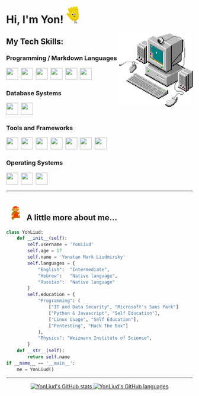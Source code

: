 <!-- ### Hello World! <img src="wave.gif" width="25px"/> -->

<p align="left">

# Hi, I'm Yon! <img src="wave.gif" width="50px"/>

<!--### ⚙️ Current Big Project: [Auto Crypto Trader](https://github.com/YonLiud/Auto-Crypto-Trader) -->



</p>
<img align="right" width="200" height="200" src="comp.gif">

## My Tech Skills:

### Programming / Markdown Languages

<img height="32" width="32" src="https://icongr.am/devicon/python-original.svg?size=128&color=currentColor" />&nbsp;
<img height="32" width="32" src="https://icongr.am/devicon/javascript-original.svg?size=128&color=currentColor" />&nbsp;
<img height="32" width="32" src="https://icongr.am/devicon/csharp-original.svg?size=128&color=currentColor" />&nbsp;
<img height="32" width="32" src="https://icongr.am/devicon/html5-original.svg?size=128&color=currentColor" />&nbsp;
<img height="32" width="32" src="https://icongr.am/devicon/css3-original.svg?size=128&color=currentColor" />&nbsp;
<img height="32" width="32" src="https://icongr.am/devicon/cplusplus-original.svg?size=128&color=currentColor" />&nbsp;

### Database Systems

<img height="32" width="32" src="https://icongr.am/devicon/mysql-original-wordmark.svg?size=128&color=currentColor" />&nbsp;
<img height="32" width="32" src="https://icongr.am/devicon/postgresql-original.svg?size=128&color=currentColor" />&nbsp;

### Tools and Frameworks

<img height="32" width="32" src="https://icongr.am/devicon/docker-original.svg?size=128&color=currentColor" />&nbsp;
<img height="32" width="32" src="https://icongr.am/devicon/nginx-original.svg?size=128&color=currentColor" />&nbsp;
<img height="32" width="32" src="https://icongr.am/devicon/nodejs-original.svg?size=128&color=currentColor" />&nbsp;
<img height="32" width="32" src="https://icongr.am/devicon/dot-net-original-wordmark.svg?size=128&color=currentColor" />&nbsp;
<img height="32" width="32" src="https://icongr.am/devicon/react-original-wordmark.svg?size=128&color=currentColor" />&nbsp;
<img height="32" width="32" src="https://icongr.am/devicon/electron-original.svg?size=128&color=currentColor" />&nbsp;
<img height="32" width="32" src="https://img.icons8.com/color/452/fivem.png" />&nbsp;

### Operating Systems

<img height="32" width="32" src="https://icongr.am/material/ubuntu.svg?size=128&color=currentColor" />&nbsp;
<img height="32" width="32" src="https://icongr.am/devicon/windows8-original.svg?size=128&color=currentColor" />&nbsp;
<img height="32" width="32" src="https://icongr.am/simple/archlinux.svg?size=128&color=currentColor" />&nbsp; 

<hr>

## <img src="mario.gif" width="50px"/> A little more about me...

```py
class YonLiud:
    def __init__(self):
        self.username = 'YonLiud'
        self.age = 17
        self.name = 'Yonatan Mark Liudmirsky'
        self.languages = {
            "English":  "Intermediate",
            "Hebrew":   "Native language",
            "Russian":  "Native language"
        }
        self.education = {
            "Programming": (
                ["IT and Data Security", "Microsoft's Sans Park"]
                ["Python & Javascript", "Self Education"],
                ["Linux Usage", "Self Education"],
                ["Pentesting", "Hack The Box"]
            ),
            "Physics": "Weizmann Institute of Science",
        }
    def __str__(self):
        return self.name
if __name__ == '__main__':
    me = YonLiud()
```


<hr>

<p align="center">
    
<!-- [![DOD Badge](https://img.shields.io/badge/TEAM-ALTAB%20DEVELOPMENTS-fff200?style=for-the-badge)](https://github.com/alTab-Developments) -->
    
  <a href="https://github.com/YonLiud">
    <img src="https://github-readme-stats.vercel.app/api?username=YonLiud&hide_border=true&show_icons=true" alt="YonLiud's GitHub stats">
    <img src="https://github-readme-stats.vercel.app/api/top-langs/?username=YonLiud&hide_border=true&layout=compact" alt="YonLiud's GitHub languages">
  </a>
</p>
